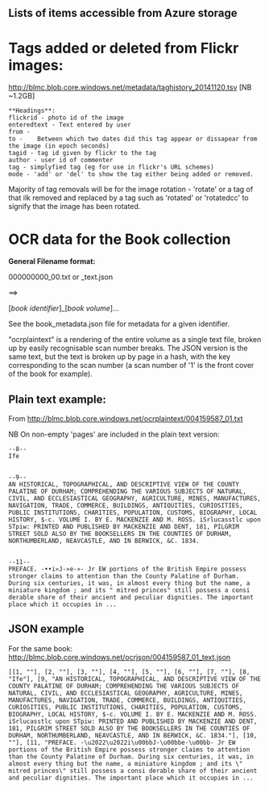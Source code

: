 Lists of items accessible from Azure storage
--------------------------------------------

Tags added or deleted from Flickr images:
=========================================
http://blmc.blob.core.windows.net/metadata/taghistory_20141120.tsv  [NB ~1.2GB]

    **Headings**:
    flickrid - photo id of the image
    enteredtext - Text entered by user
    from -
    to -    Between which two dates did this tag appear or dissapear from the image (in epoch seconds)
    tagid - tag id given by flickr to the tag
    author - user id of commenter
    tag - simplyfied tag (eg for use in flickr's URL schemes)
    mode - 'add' or 'del' to show the tag either being added or removed.

Majority of tag removals will be for the image rotation - 'rotate' or a tag of that ilk removed and replaced by a tag such as 'rotated' or 'rotatedcc' to signify that the image has been rotated.

OCR data for the Book collection
================================

**General Filename format:**

000000000_00.txt  or _text.json

==>

[*book identifier*]_[*book volume*]...

See the book_metadata.json file for metadata for a given identifier.


"ocrplaintext" is a rendering of the entire volume as a single text file, broken up by easily recognisable scan number breaks. The JSON version is the same text, but the text is broken up by page in a hash, with the key corresponding to the scan number (a scan number of '1' is the front cover of the book for example).

Plain text example:
-------------------

From http://blmc.blob.core.windows.net/ocrplaintext/004159587_01.txt

NB On non-empty 'pages' are included in the plain text version:

    --8--
    Ife
    
    
    --9--
    AN HISTORICAL, TOPOGRAPHICAL, AND DESCRIPTIVE VIEW OF THE COUNTY PALATINE OF DURHAM; COMPREHENDING THE VARIOUS SUBJECTS OF NATURAL, CIVIL, AND ECCLESIASTICAL GEOGRAPHY, AGRICULTURE, MINES, MANUFACTURES, NAVIGATION, TRADE, COMMERCE, BUILDINGS, ANTIQUITIES, CURIOSITIES, PUBLIC INSTITUTIONS, CHARITIES, POPULATION, CUSTOMS, BIOGRAPHY, LOCAL HISTORY, $-c. VOLUME I. BY E. MACKENZIE AND M. ROSS. iSrlucasstlc upon STpiw: PRINTED AND PUBLISHED BY MACKENZIE AND DENT, 181, PILGRIM STREET SOLD ALSO BY THE BOOKSELLERS IN THE COUNTIES OF DURHAM, NORTHUMBERLAND, NEAVCASTLE, AND IN BERWICK, &C. 1834.
    
    
    --11--
    PREFACE. -••i»J-»e-»- Jr EW portions of the British Empire possess stronger claims to attention than the County Palatine of Durham. During six centuries, it was, in almost every thing but the name, a miniature kingdom ; and its " mitred princes" still possess a consi derable share of their ancient and peculiar dignities. The important place which it occupies in ...

JSON example
------------

For the same book: http://blmc.blob.core.windows.net/ocrjson/004159587_01_text.json

    [[1, ""], [2, ""], [3, ""], [4, ""], [5, ""], [6, ""], [7, ""], [8, "Ife"], [9, "AN HISTORICAL, TOPOGRAPHICAL, AND DESCRIPTIVE VIEW OF THE COUNTY PALATINE OF DURHAM; COMPREHENDING THE VARIOUS SUBJECTS OF NATURAL, CIVIL, AND ECCLESIASTICAL GEOGRAPHY, AGRICULTURE, MINES, MANUFACTURES, NAVIGATION, TRADE, COMMERCE, BUILDINGS, ANTIQUITIES, CURIOSITIES, PUBLIC INSTITUTIONS, CHARITIES, POPULATION, CUSTOMS, BIOGRAPHY, LOCAL HISTORY, $-c. VOLUME I. BY E. MACKENZIE AND M. ROSS. iSrlucasstlc upon STpiw: PRINTED AND PUBLISHED BY MACKENZIE AND DENT, 181, PILGRIM STREET SOLD ALSO BY THE BOOKSELLERS IN THE COUNTIES OF DURHAM, NORTHUMBERLAND, NEAVCASTLE, AND IN BERWICK, &C. 1834."], [10, ""], [11, "PREFACE. -\u2022\u2022i\u00bbJ-\u00bbe-\u00bb- Jr EW portions of the British Empire possess stronger claims to attention than the County Palatine of Durham. During six centuries, it was, in almost every thing but the name, a miniature kingdom ; and its \" mitred princes\" still possess a consi derable share of their ancient and peculiar dignities. The important place which it occupies in ...
